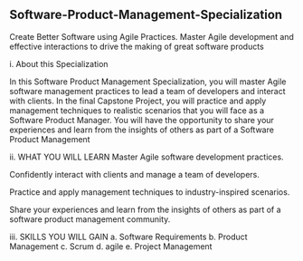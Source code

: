 ## Software-Product-Management-Specialization
Create Better Software using Agile Practices. Master Agile development and effective interactions to drive the making of great software products

i. About this Specialization

In this Software Product Management Specialization, you will master Agile software management practices to lead a team of developers and interact with clients. In the final Capstone Project, you will practice and apply management techniques to realistic scenarios that you will face as a Software Product Manager. You will have the opportunity to share your experiences and learn from the insights of others as part of a Software Product Management

ii. WHAT YOU WILL LEARN
Master Agile software development practices.

Confidently interact with clients and manage a team of developers.

Practice and apply management techniques to industry-inspired scenarios.

Share your experiences and learn from the insights of others as part of a software product management community.

iii. SKILLS YOU WILL GAIN
a.  Software Requirements
b.  Product Management
c.  Scrum
d.  agile
e.  Project Management

